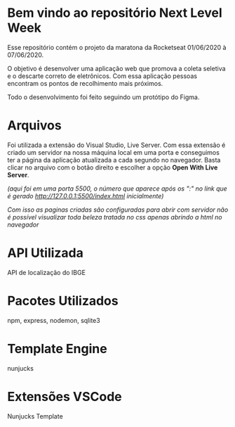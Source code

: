 # Bem vindo ao repositório Next Level Week

Esse repositório contém  o projeto da maratona da Rocketseat 01/06/2020 à 07/06/2020.

O objetivo é desenvolver uma aplicação web que promova  a coleta seletiva e o descarte correto de eletrônicos. Com essa aplicação pessoas encontram os pontos de recolhimento mais próximos. 

Todo o desenvolvimento foi feito seguindo um protótipo do Figma.

# Arquivos

Foi utilizada a extensão do Visual Studio, Live Server. Com essa extensão é criado um servidor na nossa máquina local em uma porta e conseguimos ter a página da aplicação atualizada a cada segundo no navegador. Basta clicar no arquivo com o botão direito e escolher a opção **Open With Live Server**.

*(aqui foi em uma porta 5500, o número que aparece após os ":" no link que é gerado http://127.0.0.1:5500/index.html inicialmente)*

*Com isso as paginas criadas são configuradas para abrir com servidor não é possível visualizar toda beleza tratada no css apenas abrindo a html no navegador*




# API Utilizada

API de localização do IBGE

# Pacotes Utilizados

npm, express, nodemon, sqlite3

# Template Engine

nunjucks

# Extensões VSCode 
Nunjucks Template

